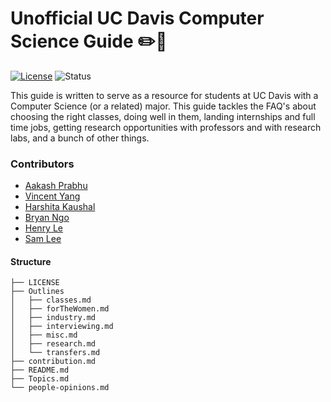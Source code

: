 # Unofficial UC Davis Computer Science Guide :pencil2::blue_book:

[![License](https://img.shields.io/badge/License-Apache%202.0-blue.svg)](https://opensource.org/licenses/Apache-2.0)
![Status](https://img.shields.io/badge/Status-Under%20Development-orange.svg)

This guide is written to serve as a resource for students at UC Davis with a
Computer Science (or a related) major. This guide tackles the FAQ's about
choosing the right classes, doing well in them, landing internships and full
time jobs, getting research opportunities with professors and with research
labs, and a bunch of other things.

### Contributors

* [Aakash Prabhu](http://aakprabhu.com)
* [Vincent Yang](https://yangvincent.com)
* [Harshita Kaushal](https://harshita-kaushal.github.io)
* [Bryan Ngo](https://bryngo.me)
* [Henry Le](https://github.com/henrwx)
* [Sam Lee](http://samchristopherlee.com)

#### Structure

```
├── LICENSE
├── Outlines
│   ├── classes.md
│   ├── forTheWomen.md
│   ├── industry.md
│   ├── interviewing.md
│   ├── misc.md
│   ├── research.md
│   └── transfers.md
├── contribution.md
├── README.md
├── Topics.md
└── people-opinions.md
```
